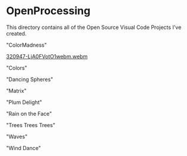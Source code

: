 # OpenProcessing
This directory contains all of the Open Source Visual Code Projects I've created.

"ColorMadness"

[320947-LjA0FVotO1webm.webm](https://user-images.githubusercontent.com/52251052/217621127-b6308987-edee-4544-8575-f27e7edbcb05.webm)

"Colors"

"Dancing Spheres"

"Matrix"

"Plum Delight"

"Rain on the Face"

"Trees Trees Trees"

"Waves"

"Wind Dance"

